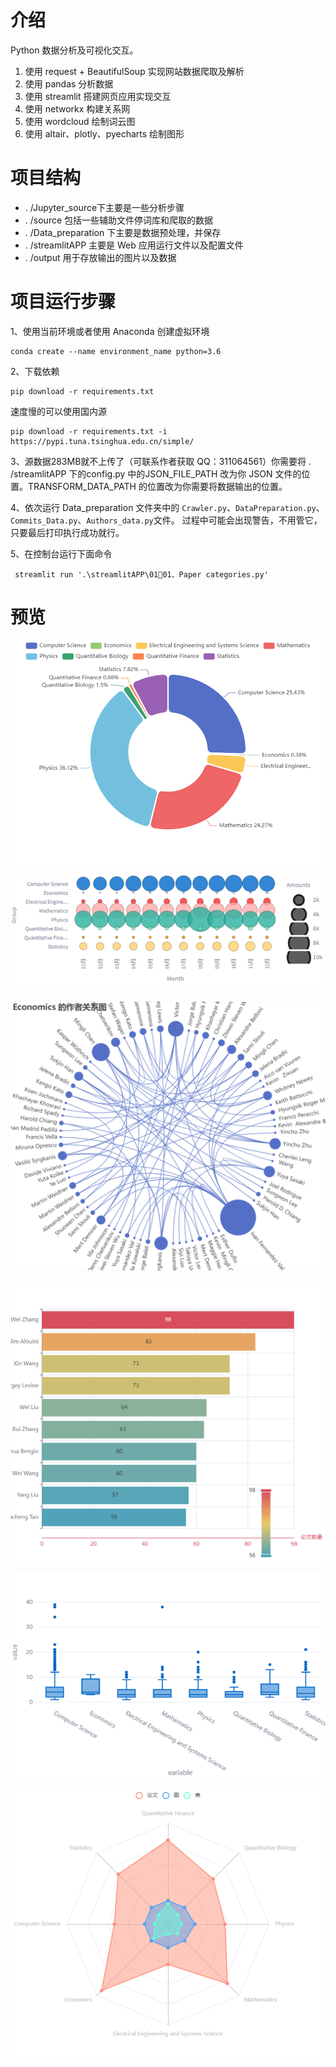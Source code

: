 # 介绍

Python 数据分析及可视化交互。

1. 使用 request + BeautifulSoup 实现网站数据爬取及解析 
2. 使用 pandas 分析数据 
3. 使用 streamlit 搭建网页应用实现交互
4. 使用 networkx 构建关系网
5. 使用 wordcloud 绘制词云图 
6. 使用 altair、plotly、pyecharts 绘制图形


# 项目结构
- . /Jupyter_source下主要是一些分析步骤
- . /source 包括一些辅助文件停词库和爬取的数据
- . /Data_preparation 下主要是数据预处理，并保存
- . /streamlitAPP 主要是 Web 应用运行文件以及配置文件
- . /output 用于存放输出的图片以及数据


# 项目运行步骤
1、使用当前环境或者使用 Anaconda 创建虚拟环境

~~~
conda create --name environment_name python=3.6
~~~
2、下载依赖

~~~
pip download -r requirements.txt
~~~
速度慢的可以使用国内源
~~~
pip download -r requirements.txt -i https://pypi.tuna.tsinghua.edu.cn/simple/
~~~
3、源数据283MB就不上传了（可联系作者获取 QQ：311064561）你需要将 . /streamlitAPP  下的config.py 中的JSON_FILE_PATH 改为你 JSON 文件的位置。TRANSFORM_DATA_PATH 的位置改为你需要将数据输出的位置。

4、依次运行 Data_preparation 文件夹中的 `Crawler.py`、`DataPreparation.py`、`Commits_Data.py`、`Authors_data.py`文件。
过程中可能会出现警告，不用管它，只要最后打印执行成功就行。

5、在控制台运行下面命令

~~~
 streamlit run '.\streamlitAPP\01📑01、Paper categories.py'
~~~

# 预览

![image-20241110145811655](doc/image-20241110145811655.png)

![image-20241110145838629](doc/image-20241110145838629.png)

![image-20241110145907777](doc/image-20241110145907777.png)

![image-20241110145924308](doc/image-20241110145924308.png)

![image-20241110145933562](doc/image-20241110145933562.png)

![image-20241110145939601](doc/image-20241110145939601.png)
